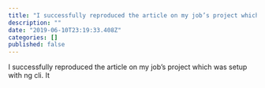 ```yaml
---
title: "I successfully reproduced the article on my job’s project which was setup with ng cli. It"
description: ""
date: "2019-06-10T23:19:33.408Z"
categories: []
published: false
---
```


I successfully reproduced the article on my job’s project which was setup with ng cli. It
